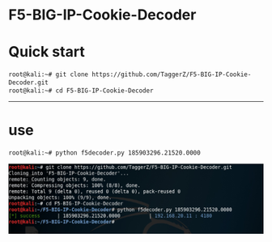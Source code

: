 # F5-BIG-IP-Cookie-Decoder

# Quick start
	root@kali:~# git clone https://github.com/TaggerZ/F5-BIG-IP-Cookie-Decoder.git
	root@kali:~# cd F5-BIG-IP-Cookie-Decoder
***
# use
	root@kali:~# python f5decoder.py 185903296.21520.0000
![screenshot](screenshot/1.jpg)
